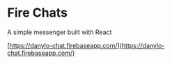 # Fire Chats

A simple messenger built with React

[https://danylo-chat.firebaseapp.com/](https://danylo-chat.firebaseapp.com/)

